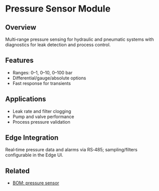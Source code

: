 # Pressure Sensor Module

## Overview
Multi‑range pressure sensing for hydraulic and pneumatic systems with diagnostics for leak detection and process control.

## Features
- Ranges: 0–1, 0–10, 0–100 bar
- Differential/gauge/absolute options
- Fast response for transients

## Applications
- Leak rate and filter clogging
- Pump and valve performance
- Process pressure validation

## Edge Integration
Real‑time pressure data and alarms via RS‑485; sampling/filters configurable in the Edge UI.


## Related
- [BOM: pressure sensor](/docs/bom/pressure-sensor)
